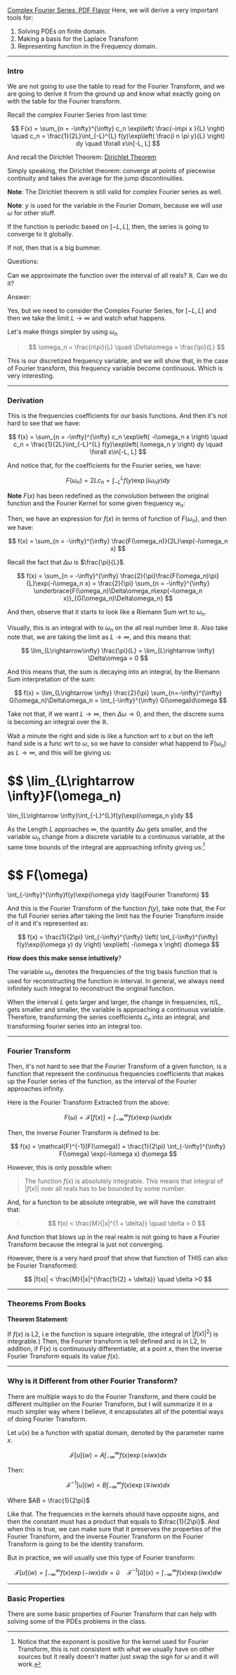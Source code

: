 [Complex Fourier Series, PDF Flavor](Complex%20Fourier%20Series,%20PDF%20Flavor.md)
Here, we will  derive a very important tools for: 
1. Solving PDEs on finite domain. 
2. Making a basis for the Laplace Transform
3. Representing function in the Frequency domain. 


--- 
### **Intro**

We are not going to use the table to read for the Fourier Transform, and we are going to derive it from the ground up and know what exactly going on with the table for the Fourier transform. 

Recall the complex Fourier Series from last time: 

$$
F(x) = \sum_{n = -\infty}^{\infty}
    c_n \exp\left(
        \frac{-in\pi x }{L}
    \right)
    \quad 
c_n = \frac{1}{2L}\int_{-L}^{L} 
    f(y)\exp\left(
        \frac{i n \pi y}{L}
    \right)
dy \quad \forall x\in[-L, L]
$$

And recall the Dirichlet Theorem: [Dirichlet Theorem](Dirichlet%20Theorem.md)

Simply speaking, the Dirichlet theorem: converge at points of piecewise continuity and takes the average for the jump discontinuities. 

**Note**: The Dirichlet theorem is still valid for complex Fourier series as well. 

**Note**: $y$ is used for the variable in the Fourier Domain, because we will use $\omega$ for other stuff. 

If the function is periodic based on $[-L, L]$, then, the series is going to converge to it globally. 

If not, then that is a big bummer. 

Questions: 

Can we approximate the function over the interval of all reals? $\mathbb{R}$. Can we do it? 

Answer: 

Yes, but we need to consider the Complex Fourier Series, for $[-L, L]$ and then we take the limit $L\rightarrow \infty$ and watch what happens. 

Let's make things simpler by using $\omega_n$

> $$
> \omega_n = \frac{n\pi}{L} \quad \Delta\omega = \frac{\pi}{L}
> $$

This is our discretized frequency variable, and we will show that, in the case of Fourier transform, this frequency variable become continuous. Which is very interesting. 

---
### **Derivation**

This is the frequencies coefficients for our basis functions. And then it's not hard to see that we have: 



$$
f(x) = \sum_{n = -\infty}^{\infty}
    c_n \exp\left(
       -i\omega_n x
    \right)
    \quad 
c_n = \frac{1}{2L}\int_{-L}^{L} 
    f(y)\exp\left(
        i\omega_n y
    \right)
dy \quad \forall x\in[-L, L]
$$


And notice that, for the coefficients for the Fourier series, we have: 

$$
F(\omega_n) = 2Lc_n =
\int_{-L}^{L} 
    f(y)\exp\left(
        i\omega_n y
    \right)
dy
$$

**Note** $F(x)$ has been redefined as the convolution between the original function and the Fourier Kernel for some given frequency $w_n$: 

Then, we have an expression for $f(x)$ in terms of function of $F(\omega_n)$, and then we have: 

$$
f(x) = \sum_{n = -\infty}^{\infty}
    \frac{F(\omega_n)}{2L}\exp(-i\omega_n x)
$$

Recall the fact that $\Delta\omega$ is $\frac{\pi}{L}$. 

$$
f(x) = \sum_{n = -\infty}^{\infty}
    \frac{2}{\pi}\frac{F(\omega_n)\pi}{L}\exp(-i\omega_n x)
    =
    \frac{2}{\pi}
    \sum_{n = -\infty}^{\infty}
    \underbrace{F(\omega_n)\Delta\omega_n\exp(-i\omega_n x)}_{G(\omega_n)\Delta\omega_n}
$$

And then, observe that it starts to look like a Riemann Sum wrt to $\omega_n$. 

Visually, this is an integral with to $\omega_n$ on the all real number lime $\mathbb{R}$. Also take note that, we are taking the limit as $L \rightarrow \infty$, and this means that: 

$$
\lim_{L\rightarrow\infty} \frac{\pi}{L} = \lim_{L\rightarrow \infty} \Delta\omega = 0
$$

And this means that, the sum is decaying into an integral, by the Riemann Sum interpretation of the sum: 

$$
f(x) = 
\lim_{L\rightarrow \infty} \frac{2}{\pi} \sum_{n=-\infty}^{\infty}
    G(\omega_n)\Delta\omega_n = \int_{-\infty}^{\infty} G(\omega)d\omega
$$

Take not that, if we want $L\rightarrow \infty$, then $\Delta\omega \rightarrow 0$, and then, the discrete sums is becoming an integral over the $\mathbb{R}$. 

Wait a minute the right and side is like a function wrt to $x$ but on the left hand side is a func wrt to $\omega$, so we have to consider what happend to $F(\omega_n)$ as $L \rightarrow \infty$, and this will be giving us: 

$$
\lim_{L\rightarrow \infty}F(\omega_n) 
= 
\lim_{L\rightarrow \infty}\int_{-L}^{L}f(y)\exp(i\omega_n y)dy
$$

As the Length $L$ approaches $\infty$, the quantity $\Delta\omega$ gets smaller, and the variable $\omega_n$ change from a discrete variable to a continuous variable, at the same time bounds of the integral are approaching infinity giving us:[^1]  

$$
F(\omega) 
= 
\int_{-\infty}^{\infty}f(y)\exp(i\omega y)dy
\tag{Fourier Transform}
$$

And this is the Fourier Transform of the function $f(y)$, take note that, the For the full Fourier series after taking the limit has the Fourier Transform inside of it and it's represented as: 

$$
f(x) = \frac{1}{2\pi}
\int_{-\infty}^{\infty} 
    \left(
        \int_{-\infty}^{\infty} 
            f(y)\exp(i\omega y)
        dy
    \right)
    \exp\left(
        -i\omega x
    \right)
d\omega
$$

**How does this make sense intuitively**? 

The variable $\omega_n$ denotes the frequencies of the trig basis function that is used for reconstructing the function in interval. In general, we always need infinitely such integral to reconstruct the original function. 

When the interval $L$ gets larger and larger, the change in frequencies, $\pi/L$, gets smaller and smaller, the variable is approaching a continuous variable. Therefore, transforming the series coefficients $c_n$ into an integral, and transforming fourier series into an integral too. 

---
### **Fourier Transform**

Then, it's not hard to see that the Fourier Transform of a given function, is a function that represent the continuous frequencies coefficients that makes up the Fourier series of the function, as the interval of the Fourier approaches infinity. 

Here is the Fourier Transform Extracted from the above: 

$$
F(\omega) = \mathcal{F}[f(x)] = 
\int_{-\infty}^{\infty} 
    f(x)\exp(i\omega x)
dx
$$

Then, the inverse Fourier Transform is defined to be: 

$$
f(x) = \mathcal{F}^{-1}[F(\omega)] = \frac{1}{2\pi}
\int_{-\infty}^{\infty} 
    F(\omega) \exp(-i\omega x)
d\omega
$$

However, this is only possible when: 

> The function $f(x)$ is absolutely integrable. This means that integral of $|f(x)|$ over all reals has to be bounded by some number. 

And, for a function to be absolute integrable, we will have the constraint that: 

> $$
> f(x) < \frac{M}{|x|^{1 + \delta}} \quad \delta > 0
> $$

And function that blows up in the real realm is not going to have a Fourier Transform because the integral is just not converging. 

However, there is a very hard proof that show that function of THIS can also be Fourier Transformed: 

$$
|f(x)| < \frac{M}{|x|^{\frac{1}{2} + \delta}} \quad \delta >0
$$

---
### **Theorems From Books**

**Theorem Statement**: 

If $f(x)$ is L2, i.e the function is square integrable, (the integral of $|f(x)|^2$) is integrable.) Then, the Fourier transform is tell defined and is in L2, In addition, if F(x) is continuously differentiable, at a point $x$, then the inverse Fourier Transform equals its value $f(x)$. 

[^1]: Notice that the exponent is positive for the kernel used for Fourier Transform, this is not consistent with what we usually have on other sources but it really doesn't matter just swap the sign for $\omega$ and it will work. 

---
### **Why is it Different from other Fourier Transform?**

There are multiple ways to do the Fourier Transform, and there could be different multiplier on the Fourier Transform, but I will summarize it in a much simpler way where I believe, it encapsulates all of the potential ways of doing Fourier Transform. 

Let $u(x)$ be a function with spatial domain, denoted by the parameter name $x$. 

$$
\mathcal{F}[u](w) = A\int_{-\infty}^{\infty} 
    f(x)\exp \left(
        \pm iwx
    \right)
dx
$$

Then: 

$$
\mathcal{F}^{-1}[u](w) = B\int_{-\infty}^{\infty} 
    f(x)\exp \left(
        \mp iwx
    \right)
dx
$$

Where $AB = \frac{1}{2\pi}$

Like that. The frequencies in the kernels should have opposite signs, and then the constant must has a product that equals to $\frac{1}{2\pi}$. And when this is true, we can make sure that it preserves the properties of the Fourier Transform, and the inverse Fourier Transform on the Fourier Transform is going to be the identity transform.

But in practice, we will usually use this type of Fourier transform: 

$$
\mathcal{F}[u](w) = \int_{-\infty}^{\infty} 
    f(x)\exp(-iw x)
dx = \hat{u}
\quad 
\mathcal{F}^{-1}[\hat{u}](x) = \int_{-\infty}^{\infty} 
    f(x)\exp(iw x)
dw
$$

---
### **Basic Properties**

There are some basic properties of Fourier Transform that can help with solving some of the PDEs problems in the class.



